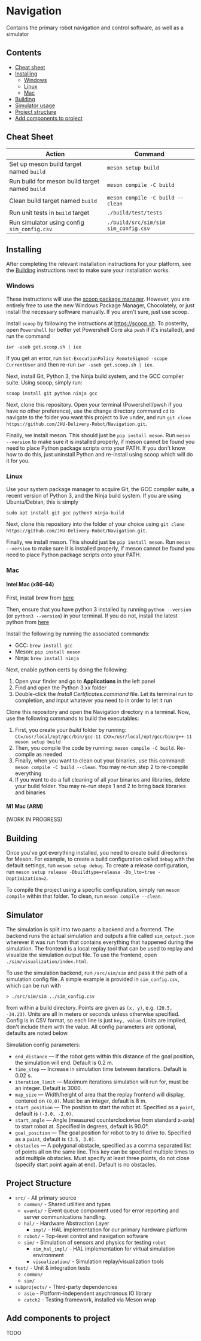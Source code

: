 # Navigation

Contains the primary robot navigation and control software, as well as a simulator

## Contents

- [Cheat sheet](#cheat-sheet)
- [Installing](#installing)
  - [Windows](#windows)
  - [Linux](#linux)
  - [Mac](#mac)
- [Building](#building)
- [Simulator usage](#simulator)
- [Project structure](#project-structure)
- [Add components to project](#add-components-to-project)

## Cheat Sheet

| Action | Command |
| --- | --- |
| Set up meson build target named `build` | `meson setup build` |
| Run build for meson build target named `build` | `meson compile -C build` |
| Clean build target named `build` | `meson compile -C build --clean` |
| Run unit tests in `build` target | `./build/test/tests` |
| Run simulator using config `sim_config.csv` | `./build/src/sim/sim sim_config.csv` |

## Installing

After completing the relevant installation instructions for your platform, see the [Building](#building) instructions next to make sure your installation works.

### Windows

These instructions will use the [scoop package manager](https://scoop.sh). However, you are entirely free to use the new Windows Package Manager, Chocolately, or just install the necessary software manually. If you aren't sure, just use scoop.

Install `scoop` by following the instructions at https://scoop.sh. To posterity, open `Powershell` (or better yet Powershell Core aka `pwsh` if it's installed), and run the command
```
iwr -useb get.scoop.sh | iex
```
If you get an error, run `Set-ExecutionPolicy RemoteSigned -scope CurrentUser` and then re-run `iwr -useb get.scoop.sh | iex`.

Next, install Git, Python 3, the Ninja build system, and the GCC compiler suite. Using scoop, simply run:
```
scoop install git python ninja gcc
```

Next, clone this repository. Open your terminal (Powershell/pwsh if you have no other preference), use the change directory command `cd` to navigate to the folder you want this project to live under, and run `git clone https://github.com/JHU-Delivery-Robot/Navigation.git`.

Finally, we install meson. This should just be `pip install meson`. Run `meson --version` to make sure it is installed properly, if meson cannot be found you need to place Python package scripts onto your PATH. If you don't know how to do this, just uninstall Python and re-install using scoop which will do it for you.

### Linux

Use your system package manager to acquire Git, the GCC compiler suite, a recent version of Python 3, and the Ninja build system. If you are using Ubuntu/Debian, this is simply
```
sudo apt install git gcc python3 ninja-build
```
Next, clone this repository into the folder of your choice using `git clone https://github.com/JHU-Delivery-Robot/Navigation.git`.

Finally, we install meson. This should just be `pip install meson`. Run `meson --version` to make sure it is installed properly, if meson cannot be found you need to place Python package scripts onto your PATH.

### Mac

#### Intel Mac (x86-64)

First, install brew from [here](https://brew.sh/)

Then, ensure that you have python 3 installed by running `python --version` (or `python3 --version`) in your terminal. If you do not, install the latest python from [here](https://www.python.org/downloads/)

Install the following by running the associated commands:
- GCC: `brew install gcc`
- Meson: `pip install meson`
- Ninja: `brew install ninja`

Next, enable python certs by doing the following:
1. Open your finder and go to **Applications** in the left panel
2. Find and open the Python 3.xx folder
3. Double-click the *Install Certificates.command* file. Let its terminal run to completion, and input whatever you need to in order to let it run

Clone this repository and open the Navigation directory in a terminal. Now, use the following commands to build the executables:
1. First, you create your *build* folder by running: `CC=/usr/local/opt/gcc/bin/gcc-11 CXX=/usr/local/opt/gcc/bin/g++-11 meson setup build`
2. Then, you compile the code by running: `meson compile -C build`. Re-compile as needed
3. Finally, when you want to clean out your binaries, use this command: `meson compile -C build --clean`. You may re-run step 2 to re-compile everything
4. If you want to do a full cleaning of all your binaries and libraries, delete your build folder. You may re-run steps 1 and 2 to bring back libraries and binaries

#### M1 Mac (ARM)

(WORK IN PROGRESS)

## Building

Once you've got everything installed, you need to create build directories for Meson. For example, to create a build configuration called `debug` with the default settings, run `meson setup debug`. To create a release configuration, run `meson setup release -Dbuildtype=release -Db_lto=true -Doptimization=2`.

To compile the project using a specific configuration, simply run `meson compile` within that folder. To clean, run `meson compile --clean`.

## Simulator

The simulation is split into two parts: a backend and a frontend. The backend runs the actual simulation and outputs a file called `sim_output.json` wherever it was run from that contains everything that happened during the simulation. The frontend is a local replay tool that can be used to replay and visualize the simulation output file. To use the frontend, open `./sim/visualization/index.html`.

To use the simulation backend, run `/src/sim/sim` and pass it the path of a simulation config file. A simple example is provided in `sim_config.csv`, which can be run with
```
> ./src/sim/sim ../sim_config.csv
```
from within a build directory. Points are given as `(x, y)`, e.g. `(20.5, -34.23)`. Units are all in meters or seconds unless otherwise specified. Config is in CSV format, so each line is just `key, value`. Units are implied, don't include them with the value. All config parameters are optional, defaults are noted below.

Simulation config parameters:
- `end_distance` &mdash; If the robot gets within this distance of the goal position, the simulation will end. Default is 0.2 m.
- `time_step` &mdash; Increase in simulation time between iterations. Default is 0.02 s.
- `iteration_limit` &mdash; Maximum iterations simulation will run for, must be an integer. Default is 3000.
- `map_size` &mdash; Width/height of area that the replay frontend will display, centered on `(0,0)`. Must be an integer, default is 8 m.
- `start_position` &mdash; The position to start the robot at. Specified as a `point`, default is `(-3.0, -2.0)`.
- `start_angle` &mdash; Angle (measured counterclockwise from standard x-axis) to start robot at. Specified in degrees, default is 90.0&deg;.
- `goal_position` &mdash; The goal position for robot to try to drive to. Specified as a `point`, default is `(3.5, 3.0)`.
- `obstacles` &mdash; A polygonal obstacle, specified as a comma separated list of points all on the same line. This key can be specified multiple times to add multiple obstacles. Must specify at least three points, do not close (specify start point again at end). Default is no obstacles.

## Project Structure

- `src/` - All primary source
  - `common/` - Shared utilities and types
  - `events/` - Event queue component used for error reporting and server communications handling.
  - `hal/` - Hardware Abstraction Layer
    - `impl/` - HAL implementation for our primary hardware platform
  - `robot/` - Top-level control and navigation software
  - `sim/` - Simulation of sensors and physics for testing `robot`
    - `sim_hal_impl/` - HAL implementation for virtual simulation environment
    - `visualization/` - Simulation replay/visualization tools
- `test/` - Unit & integration tests
  - `common/`
  - `sim/`
- `subprojects/` - Third-party dependencies
  - `asio` - Platform-independent asychronous IO library
  - `catch2` - Testing framework, installed via Meson wrap

## Add components to project

TODO
